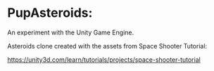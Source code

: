 # PupAsteroids: 
An experiment with the Unity Game Engine.

Asteroids clone created with the assets from Space Shooter Tutorial:

https://unity3d.com/learn/tutorials/projects/space-shooter-tutorial
